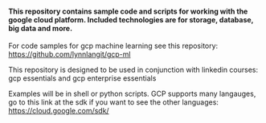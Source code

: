 #### This repository contains sample code and scripts for working with the google cloud platform. Included technologies are for storage, database, big data and more. 
For code samples for gcp machine learning see this repository: https://github.com/lynnlangit/gcp-ml

This repository is designed to be used in conjunction with linkedin courses: gcp essentials and gcp enterprise essentials

Examples will be in shell or python scripts. GCP supports many langauges, go to this link at the sdk if you want to see the other languages: https://cloud.google.com/sdk/
